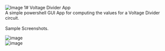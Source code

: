 ![Image 1](favicon.ico)# Voltage Divider App
<br/>
A simple powershell GUI App for computing the values for a Voltage Divider circuit.
<br/><br/>
Sample Screenshots.
<br/>

![image](https://github.com/sepheme/VDApp/assets/105436870/eb422a27-6337-4778-84fd-f85d9ec73e02)
<br/>
![image](https://github.com/sepheme/VDApp/assets/105436870/6c34cc7f-5205-4814-9e4f-4428bea6675d)

